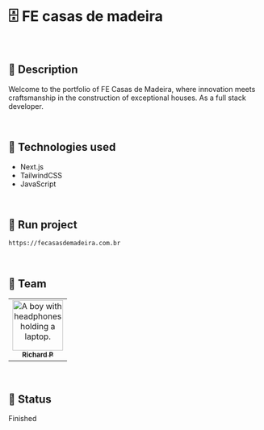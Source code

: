 # :file_cabinet: FE casas de madeira

<br>

## :memo: Description

Welcome to the portfolio of FE Casas de Madeira, where innovation meets craftsmanship in the construction of exceptional houses. As a full stack developer.

<br>

## :wrench: Technologies used

- Next.js
- TailwindCSS
- JavaScript

<br>

## :rocket: Run project

```
https://fecasasdemadeira.com.br
```

<br>

## :handshake: Team

<table>
  <tr>
    <td align="center">
      <a href="https://github.com/Richard-Passos">
        <img src="https://img.freepik.com/vetores-premium/desenho-de-desenho-animado-de-um-programador_29937-8176.jpg" width="100px;" alt="A boy with headphones holding a laptop."/><br>
        <sub>
          <b>Richard P</b>
        </sub>
      </a>
    </td>
  </tr>
</table>

<br>

## :dart: Status

Finished
